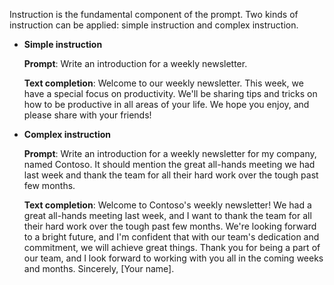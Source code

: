 Instruction is the fundamental component of the prompt. Two kinds of instruction can be applied: simple instruction and complex instruction.

- **Simple instruction**

   **Prompt**: Write an introduction for a weekly newsletter.

   **Text completion**: Welcome to our weekly newsletter. This week, we have a special focus on productivity. We'll be sharing tips and tricks on how to be productive in all areas of your life. We hope you enjoy, and please share with your friends!

- **Complex instruction**

   **Prompt**: Write an introduction for a weekly newsletter for my company, named Contoso. It should mention the great all-hands meeting we had last week and thank the team for all their hard work over the tough past few months.

   **Text completion**: Welcome to Contoso's weekly newsletter! We had a great all-hands meeting last week, and I want to thank the team for all their hard work over the tough past few months. We're looking forward to a bright future, and I'm confident that with our team's dedication and commitment, we will achieve great things. Thank you for being a part of our team, and I look forward to working with you all in the coming weeks and months. Sincerely, [Your name].
